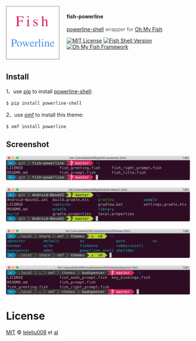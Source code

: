 <img src="img/logo.png" align="left" width="144px" height="144px" style="border: 1px solid gray; margin-right: 20px"/>

#### fish-powerline
> [powerline-shell](http://blog.fpliu.com/it/software/powerline-shell) wrapper for [Oh My Fish][omf-link].

[![MIT License](https://img.shields.io/badge/license-MIT-007EC7.svg?style=flat-square)](/LICENSE)
[![Fish Shell Version](https://img.shields.io/badge/fish-v2.2.0-007EC7.svg?style=flat-square)](https://fishshell.com)
[![Oh My Fish Framework](https://img.shields.io/badge/Oh%20My%20Fish-Framework-007EC7.svg?style=flat-square)](https://www.github.com/oh-my-fish/oh-my-fish)

<br/>


## Install
1、use [pip](http://blog.fpliu.com/it/software/pip) to install [powerline-shell](http://blog.fpliu.com/it/software/powerline-shell):
```fish
$ pip install powerline-shell
```
2、use [omf](http://blog.fpliu.com/it/software/oh-my-fish#omf) to install this theme:
```fish
$ omf install powerline
```

## Screenshot

![效果1](img/fish-powerline-1.png)<br/><br/>
![效果2](img/fish-powerline-2.png)<br/><br/>
![效果3](img/fish-powerline-3.png)<br/><br/>
![效果4](img/fish-powerline-4.png)


# License

[MIT][mit] © [leleliu008][author] et [al][contributors]


[mit]:            https://opensource.org/licenses/MIT
[author]:         https://github.com/leleliu008
[contributors]:   https://github.com/leleliu008/fish-powerline/graphs/contributors
[omf-link]:       https://www.github.com/oh-my-fish/oh-my-fish

[license-badge]:  https://img.shields.io/badge/license-MIT-007EC7.svg?style=flat-square
